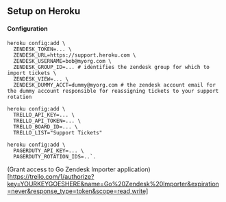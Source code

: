 ## Setup on Heroku

#### Configuration

```
heroku config:add \
  ZENDESK_TOKEN=... \
  ZENDESK_URL=https://support.heroku.com \
  ZENDESK_USERNAME=bob@myorg.com \
  ZENDESK_GROUP_ID=... # identifies the zendesk group for which to import tickets \
  ZENDESK_VIEW=... \
  ZENDESK_DUMMY_ACCT=dummy@myorg.com # the zendesk account email for the dummy account responsible for reassigning tickets to your support rotation
```

```
heroku config:add \
  TRELLO_API_KEY=... \
  TRELLO_API_TOKEN=... \
  TRELLO_BOARD_ID=... \
  TRELLO_LIST="Support Tickets"
```

```
heroku config:add \
  PAGERDUTY_API_KEY=... \
  PAGERDUTY_ROTATION_IDS=..`.
```

(Grant access to Go Zendesk Importer application)[https://trello.com/1/authorize?key=YOURKEYGOESHERE&name=Go%20Zendesk%20Importer&expiration=never&response_type=token&scope=read,write]
